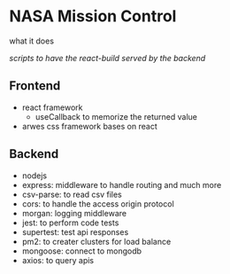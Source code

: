 # NASA Mission Control

what it does

_scripts to have the react-build served by the backend_

## Frontend

- react framework
  - useCallback to memorize the returned value
- arwes css framework bases on react

## Backend

- nodejs
- express: middleware to handle routing and much more
- csv-parse: to read csv files
- cors: to handle the access origin protocol
- morgan: logging middleware
- jest: to perform code tests
- supertest: test api responses
- pm2: to creater clusters for load balance
- mongoose: connect to mongodb
- axios: to query apis
